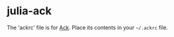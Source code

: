# julia-ack

The 'ackrc' file is for [Ack](http://beyondgrep.com/). Place its contents in your `~/.ackrc` file.
